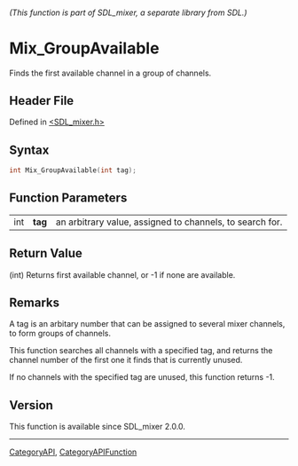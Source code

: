 ###### (This function is part of SDL_mixer, a separate library from SDL.)
# Mix_GroupAvailable

Finds the first available channel in a group of channels.

## Header File

Defined in [<SDL_mixer.h>](https://github.com/libsdl-org/SDL_mixer/blob/SDL2/include/SDL_mixer.h)

## Syntax

```c
int Mix_GroupAvailable(int tag);
```

## Function Parameters

|     |         |                                                          |
| --- | ------- | -------------------------------------------------------- |
| int | **tag** | an arbitrary value, assigned to channels, to search for. |

## Return Value

(int) Returns first available channel, or -1 if none are available.

## Remarks

A tag is an arbitary number that can be assigned to several mixer channels,
to form groups of channels.

This function searches all channels with a specified tag, and returns the
channel number of the first one it finds that is currently unused.

If no channels with the specified tag are unused, this function returns -1.

## Version

This function is available since SDL_mixer 2.0.0.

----
[CategoryAPI](CategoryAPI), [CategoryAPIFunction](CategoryAPIFunction)

